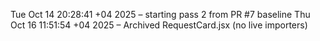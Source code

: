 Tue Oct 14 20:28:41 +04 2025 – starting pass 2 from PR #7 baseline
Thu Oct 16 11:51:54 +04 2025 – Archived RequestCard.jsx (no live importers)
